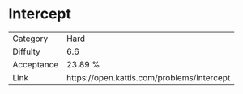 # Intercept

<table>
    <tr>
        <td>Category</td>
        <td>Hard</td>
    </tr>
    <tr>
        <td>Diffulty</td>
        <td>6.6</td>
    </tr>
    <tr>
        <td>Acceptance</td>
        <td>23.89 %</td>
    </tr>
    <tr>
        <td>Link</td>
        <td>https://open.kattis.com/problems/intercept</td>
    </tr>
</table>